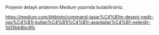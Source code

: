 Projenin detaylı anlatımını Medium yazımda bulabilirsiniz.

https://medium.com/@tbtstn/command-tasar%C4%B1m-deseni-nedir-nas%C4%B1l-kullan%C4%B1l%C4%B1r-avantajlar%C4%B1-nelerdir-1d35bb8bc6fc
